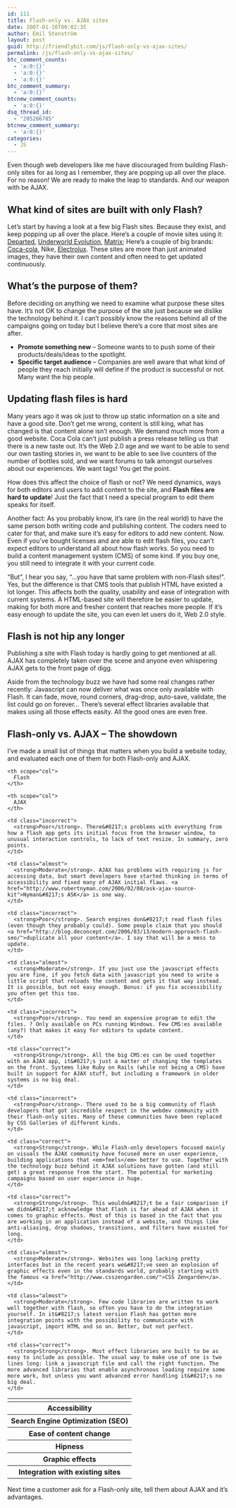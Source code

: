 ```yaml
---
id: 111
title: Flash-only vs. AJAX sites
date: 2007-01-16T00:02:35
author: Emil Stenström
layout: post
guid: http://friendlybit.com/js/flash-only-vs-ajax-sites/
permalink: /js/flash-only-vs-ajax-sites/
btc_comment_counts:
  - 'a:0:{}'
  - 'a:0:{}'
  - 'a:0:{}'
btc_comment_summary:
  - 'a:0:{}'
btcnew_comment_counts:
  - 'a:0:{}'
dsq_thread_id:
  - "205286785"
btcnew_comment_summary:
  - 'a:0:{}'
categories:
  - JS
---
```

Even though web developers like me have discouraged from building Flash-only sites for as long as I remember, they are popping up all over the place. For no reason! We are ready to make the leap to standards. And our weapon with be AJAX.

## What kind of sites are built with only Flash?

Let&#8217;s start by having a look at a few big Flash sites. Because they exist, and keep popping up all over the place. Here&#8217;s a couple of movie sites using it: [Departed](http://thedeparted.warnerbros.com/), [Underworld Evolution](http://www.sonypictures.com/homevideo/underworldevolution/index.html), [Matrix](http://whatisthematrix.warnerbros.com/); Here&#8217;s a couple of big brands: [Coca-cola](http://www.coca-cola.se), Nike, [Electrolux](http://electrolux.com/). These sites are more than just animated images, they have their own content and often need to get updated continuously.

## What&#8217;s the purpose of them?

Before deciding on anything we need to examine what purpose these sites have. It&#8217;s not OK to change the purpose of the site just because we dislike the technology behind it. I can&#8217;t possibly know the reasons behind all of the campaigns going on today but I believe there&#8217;s a core that most sites are after.

  * **Promote something new** &#8211; Someone wants to to push some of their products/deals/ideas to the spotlight.
  * **Specific target audience** &#8211; Companies are well aware that what kind of people they reach initially will define if the product is successful or not. Many want the hip people.

## Updating flash files is hard

Many years ago it was ok just to throw up static information on a site and have a good site. Don&#8217;t get me wrong, content is still king, what has changed is that content alone isn&#8217;t enough. We demand much more from a good website. Coca Cola can&#8217;t just publish a press release telling us that there is a new taste out. It&#8217;s the Web 2.0 age and we want to be able to send our own tasting stories in, we want to be able to see live counters of the number of bottles sold, and we want forums to talk amongst ourselves about our experiences. We want tags! You get the point.

How does this affect the choice of flash or not? We need dynamics, ways for both editors and users to add content to the site, and **Flash files are hard to update**! Just the fact that I need a special program to edit them speaks for itself.

Another fact: As you probably know, it&#8217;s rare (in the real world) to have the same person both writing code and publishing content. The coders need to cater for that, and make sure it&#8217;s easy for editors to add new content. Now. Even if you&#8217;ve bought licenses and are able to edit flash files, you can&#8217;t expect editors to understand all about how flash works. So you need to build a content management system (CMS) of some kind. If you buy one, you still need to integrate it with your current code.

&#8220;But&#8221;, I hear you say, &#8220;&#8230;you have that same problem with non-Flash sites!&#8221;. Yes, but the difference is that CMS tools that publish HTML have existed a lot longer. This affects both the quality, usability and ease of integration with current systems. A HTML-based site will therefore be easier to update, making for both more and fresher content that reaches more people. If it&#8217;s easy enough to update the site, you can even let users do it, Web 2.0 style.

## Flash is not hip any longer

Publishing a site with Flash today is hardly going to get mentioned at all. AJAX has completely taken over the scene and anyone even whispering AJAX gets to the front page of digg.

Aside from the technology buzz we have had some real changes rather recently: Javascript can now deliver what was once only available with Flash. It can fade, move, round corners, drag-drop, auto-save, validate, the list could go on forever&#8230; There&#8217;s several effect libraries available that makes using all those effects easity. All the good ones are even free.

## Flash-only vs. AJAX &#8211; The showdown

I&#8217;ve made a small list of things that matters when you build a website today, and evaluated each one of them for both Flash-only and AJAX.

<table>
  <tr>
    <td>
    </td>

    <th scope="col">
      Flash
    </th>

    <th scope="col">
      AJAX
    </th>
  </tr>

  <tr>
    <th scope="row">
      Accessibility
    </th>

    <td class="incorrect">
      <strong>Poor</strong>. There&#8217;s problems with everything from how a flash app gets its initial focus from the browser window, to unusual interaction controls, to lack of text resize. In summary, zero points.
    </td>

    <td class="almost">
      <strong>Moderate</strong>. AJAX has problems with requiring js for accessing data, but smart developers have started thinking in terms of accessibility and fixed many of AJAX initial flaws. <a href="http://www.robertnyman.com/2006/02/08/ask-ajax-source-kit">Nyman&#8217;s ASK</a> is one way.
    </td>
  </tr>

  <tr>
    <th scope="row">
      Search Engine Optimization (SEO)
    </th>

    <td class="incorrect">
      <strong>Poor</strong>. Search engines don&#8217;t read flash files (even though they probably could). Some people claim that you should <a href="http://blog.deconcept.com/2006/03/13/modern-approach-flash-seo/">duplicate all your content</a>. I say that will be a mess to update.
    </td>

    <td class="almost">
      <strong>Moderate</strong>. If you just use the javascript effects you are fine, if you fetch data with javascript you need to write a little script that reloads the content and gets it that way instead. It is possible, but not easy enough. Bonus: if you fix accessibility you often get this too.
    </td>
  </tr>

  <tr>
    <th scope="row">
      Ease of content change
    </th>

    <td class="incorrect">
      <strong>Poor</strong>. You need an expensive program to edit the files. ? Only available on PCs running Windows. Few CMS:es available (any?) that makes it easy for editors to update content.
    </td>

    <td class="correct">
      <strong>Strong</strong>. All the big CMS:es can be used together with an AJAX app, it&#8217;s just a matter of changing the templates on the front. Systems like Ruby on Rails (while not being a CMS) have built in support for AJAX stuff, but including a framework in older systems is no big deal.
    </td>
  </tr>

  <tr>
    <th scope="row">
      Hipness
    </th>

    <td class="incorrect">
      <strong>Poor</strong>. There used to be a big community of flash developers that got incredible respect in the webdev community with their flash-only sites. Many of these communities have been replaced by CSS Galleries of different kinds.
    </td>

    <td class="correct">
      <strong>Strong</strong>. While Flash-only developers focused mainly on visuals the AJAX community have focused more on user experience, building applications that <em>feels</em> better to use. Together with the technology buzz behind it AJAX solutions have gotten (and still get) a great response from the start. The potential for marketing campaigns based on user experience in huge.
    </td>
  </tr>

  <tr>
    <th scope="row">
      Graphic effects
    </th>

    <td class="correct">
      <strong>Strong</strong>. This wouldn&#8217;t be a fair comparison if we didn&#8217;t acknowledge that Flash is far ahead of AJAX when it comes to graphic effects. Most of this is based in the fact that you are working in an application instead of a website, and things like anti-aliasing, drop shadows, transitions, and filters have existed for long.
    </td>

    <td class="almost">
      <strong>Moderate</strong>. Websites was long lacking pretty interfaces but in the recent years we&#8217;ve seen an explosion of graphic effects even in the standards world, probably starting with the famous <a href="http://www.csszengarden.com/">CSS Zengarden</a>.
    </td>
  </tr>

  <tr>
    <th scope="row">
      Integration with existing sites
    </th>

    <td class="almost">
      <strong>Moderate</strong>. Few code libraries are written to work well together with flash, so often you have to do the integration yourself. In it&#8217;s latest version Flash has gotten more integration points with the possibility to communicate with javascript, import HTML and so on. Better, but not perfect.
    </td>

    <td class="correct">
      <strong>Strong</strong>. Most effect libraries are built to be as easy to include as possible. The usual way to make use of one is two lines long: link a javascript file and call the right function. The more advanced libraries that enable asynchronous loading require some more work, but unless you want advanced error handling it&#8217;s no big deal.
    </td>
  </tr>
</table>

Next time a customer ask for a Flash-only site, tell them about AJAX and it&#8217;s advantages.
